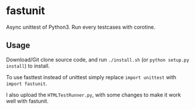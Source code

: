 # fastunit

Async unittest of Python3. Run every testcases with corotine. 

## Usage

Download/Git clone source code, and run `./install.sh` (or `python setup.py install`) to install.

To use fasttest instead of unittest simply replace `import unittest` with `import fastunit`.

I also upload the `HTMLTestRunner.py`, with some changes to make it work well with fastunit.
